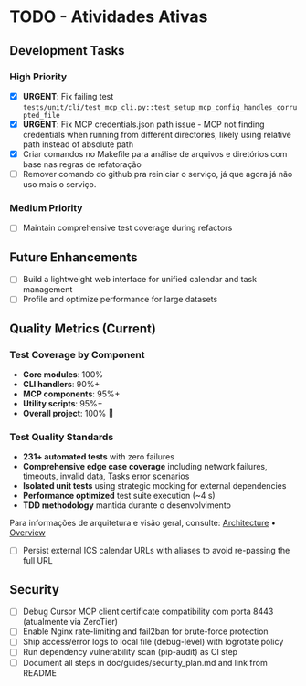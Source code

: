# TODO - Atividades Ativas

## Development Tasks

### High Priority

- [x] **URGENT**: Fix failing test `tests/unit/cli/test_mcp_cli.py::test_setup_mcp_config_handles_corrupted_file`
- [x] **URGENT**: Fix MCP credentials.json path issue - MCP not finding credentials when running from different directories, likely using relative path instead of absolute path
- [x] Criar comandos no Makefile para análise de arquivos e diretórios com base nas regras de refatoração
- [ ] Remover comando do github pra reiniciar o serviço, já que agora já não uso mais o serviço.

### Medium Priority

- [ ] Maintain comprehensive test coverage during refactors

## Future Enhancements

- [ ] Build a lightweight web interface for unified calendar and task management
- [ ] Profile and optimize performance for large datasets

## Quality Metrics (Current)

### Test Coverage by Component

- **Core modules**: 100%
- **CLI handlers**: 90%+
- **MCP components**: 95%+
- **Utility scripts**: 95%+
- **Overall project**: 100% 🎯

### Test Quality Standards

- **231+ automated tests** with zero failures
- **Comprehensive edge case coverage** including network failures, timeouts, invalid data, Tasks error scenarios
- **Isolated unit tests** using strategic mocking for external dependencies
- **Performance optimized** test suite execution (~4 s)
- **TDD methodology** mantida durante o desenvolvimento

Para informações de arquitetura e visão geral, consulte:
[Architecture](doc/guides/architecture.md) • [Overview](doc/guides/overview.md)

- [ ] Persist external ICS calendar URLs with aliases to avoid re-passing the full URL

## Security

- [ ] Debug Cursor MCP client certificate compatibility com porta 8443 (atualmente via ZeroTier)
- [ ] Enable Nginx rate-limiting and fail2ban for brute-force protection
- [ ] Ship access/error logs to local file (debug-level) with logrotate policy
- [ ] Run dependency vulnerability scan (pip-audit) as CI step
- [ ] Document all steps in doc/guides/security_plan.md and link from README
